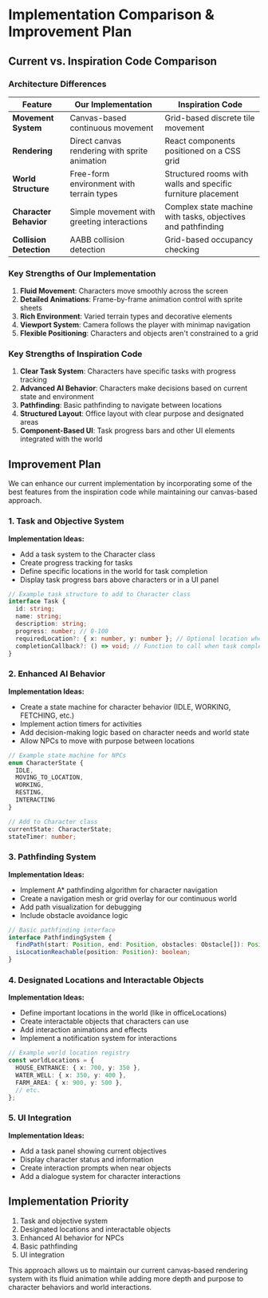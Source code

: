 # Implementation Comparison & Improvement Plan

## Current vs. Inspiration Code Comparison

### Architecture Differences

| Feature | Our Implementation | Inspiration Code |
|---------|-------------------|-----------------|
| **Movement System** | Canvas-based continuous movement | Grid-based discrete tile movement |
| **Rendering** | Direct canvas rendering with sprite animation | React components positioned on a CSS grid |
| **World Structure** | Free-form environment with terrain types | Structured rooms with walls and specific furniture placement |
| **Character Behavior** | Simple movement with greeting interactions | Complex state machine with tasks, objectives and pathfinding |
| **Collision Detection** | AABB collision detection | Grid-based occupancy checking |

### Key Strengths of Our Implementation

1. **Fluid Movement**: Characters move smoothly across the screen
2. **Detailed Animations**: Frame-by-frame animation control with sprite sheets
3. **Rich Environment**: Varied terrain types and decorative elements
4. **Viewport System**: Camera follows the player with minimap navigation
5. **Flexible Positioning**: Characters and objects aren't constrained to a grid

### Key Strengths of Inspiration Code

1. **Clear Task System**: Characters have specific tasks with progress tracking
2. **Advanced AI Behavior**: Characters make decisions based on current state and environment
3. **Pathfinding**: Basic pathfinding to navigate between locations
4. **Structured Layout**: Office layout with clear purpose and designated areas
5. **Component-Based UI**: Task progress bars and other UI elements integrated with the world

## Improvement Plan

We can enhance our current implementation by incorporating some of the best features from the inspiration code while maintaining our canvas-based approach.

### 1. Task and Objective System

**Implementation Ideas:**
- Add a task system to the Character class
- Create progress tracking for tasks
- Define specific locations in the world for task completion
- Display task progress bars above characters or in a UI panel

```typescript
// Example task structure to add to Character class
interface Task {
  id: string;
  name: string;
  description: string;
  progress: number; // 0-100
  requiredLocation?: { x: number, y: number }; // Optional location where task must be performed
  completionCallback?: () => void; // Function to call when task completes
}
```

### 2. Enhanced AI Behavior

**Implementation Ideas:**
- Create a state machine for character behavior (IDLE, WORKING, FETCHING, etc.)
- Implement action timers for activities
- Add decision-making logic based on character needs and world state
- Allow NPCs to move with purpose between locations

```typescript
// Example state machine for NPCs
enum CharacterState {
  IDLE,
  MOVING_TO_LOCATION,
  WORKING,
  RESTING,
  INTERACTING
}

// Add to Character class
currentState: CharacterState;
stateTimer: number;
```

### 3. Pathfinding System

**Implementation Ideas:**
- Implement A* pathfinding algorithm for character navigation
- Create a navigation mesh or grid overlay for our continuous world
- Add path visualization for debugging
- Include obstacle avoidance logic

```typescript
// Basic pathfinding interface
interface PathfindingSystem {
  findPath(start: Position, end: Position, obstacles: Obstacle[]): Position[];
  isLocationReachable(position: Position): boolean;
}
```

### 4. Designated Locations and Interactable Objects

**Implementation Ideas:**
- Define important locations in the world (like in officeLocations)
- Create interactable objects that characters can use
- Add interaction animations and effects
- Implement a notification system for interactions

```typescript
// Example world location registry
const worldLocations = {
  HOUSE_ENTRANCE: { x: 700, y: 350 },
  WATER_WELL: { x: 350, y: 400 },
  FARM_AREA: { x: 900, y: 500 },
  // etc.
};
```

### 5. UI Integration

**Implementation Ideas:**
- Add a task panel showing current objectives
- Display character status and information
- Create interaction prompts when near objects
- Add a dialogue system for character interactions

## Implementation Priority

1. Task and objective system
2. Designated locations and interactable objects
3. Enhanced AI behavior for NPCs
4. Basic pathfinding
5. UI integration

This approach allows us to maintain our current canvas-based rendering system with its fluid animation while adding more depth and purpose to character behaviors and world interactions. 